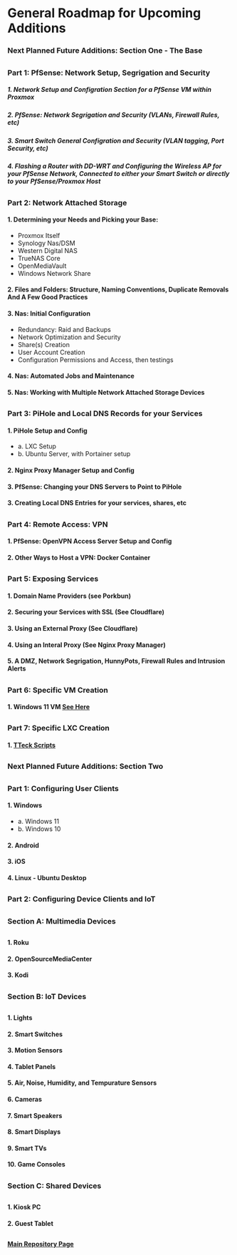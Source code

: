 # General Roadmap for Upcoming Additions

### Next Planned Future Additions: Section One - The Base

##

### Part 1: PfSense: Network Setup, Segrigation and Security

##### 1. Network Setup and Configration Section for a PfSense VM within Proxmox 

##### 2. PfSense: Network Segrigation and Security (VLANs, Firewall Rules, etc) 

##### 3. Smart Switch General Configration and Security (VLAN tagging, Port Security, etc) 

##### 4. Flashing a Router with DD-WRT  and Configuring the Wireless AP for your PfSense Network, Connected to either your Smart Switch or directly to your PfSense/Proxmox Host 

## 

### Part 2: Network Attached Storage

#### 1. Determining your Needs and Picking your Base:

* Proxmox Itself
* Synology Nas/DSM 
* Western Digital NAS
* TrueNAS Core
* OpenMediaVault
* Windows Network Share 

#### 2. Files and Folders: Structure, Naming Conventions, Duplicate Removals And A Few Good Practices  

#### 3. Nas: Initial Configuration

* Redundancy: Raid and Backups
* Network Optimization and Security
* Share(s) Creation 
* User Account Creation
* Configuration Permissions and Access, then testings

#### 4. Nas: Automated Jobs and Maintenance 

#### 5. Nas: Working with Multiple Network Attached Storage Devices

##

### Part 3: PiHole and Local DNS Records for your Services

#### 1. PiHole Setup and Config

  * a. LXC Setup
  * b. Ubuntu Server, with Portainer setup 

#### 2. Nginx Proxy Manager Setup and Config 

#### 3. PfSense: Changing your DNS Servers to Point to PiHole

#### 3. Creating Local DNS Entries for your services, shares, etc 

##

### Part 4: Remote Access: VPN  

#### 1. PfSense: OpenVPN Access Server Setup and Config 

#### 2. Other Ways to Host a VPN: Docker Container 

##

### Part 5: Exposing Services

#### 1. Domain Name Providers (see Porkbun) 

#### 2. Securing your Services with SSL (See Cloudflare) 

#### 3. Using an External Proxy (See Cloudflare) 

#### 4. Using an Interal Proxy (See Nginx Proxy Manager) 

#### 5. A DMZ, Network Segrigation, HunnyPots, Firewall Rules and Intrusion Alerts 

##

### Part 6: Specific VM Creation

#### 1. Windows 11 VM [See Here](https://github.com/mycroftwilde/Lab/tree/main/adds/VM_Windows11)

##

### Part 7: Specific LXC Creation

#### 1. [TTeck Scripts](https://github.com/tteck/Proxmox)

##

### Next Planned Future Additions: Section Two

##

### Part 1: Configuring User Clients

#### 1. Windows

  * a. Windows 11
  * b. Windows 10

#### 2. Android

#### 3. iOS

#### 4. Linux - Ubuntu Desktop 

##

### Part 2: Configuring Device Clients and IoT

##

### Section A: Multimedia Devices

##

#### 1. Roku
#### 2. OpenSourceMediaCenter
#### 3. Kodi 

##

### Section B: IoT Devices

##

#### 1. Lights
#### 2. Smart Switches
#### 3. Motion Sensors 
#### 4. Tablet Panels
#### 5. Air, Noise, Humidity, and Tempurature Sensors
#### 6. Cameras
#### 7. Smart Speakers
#### 8. Smart Displays
#### 9. Smart TVs
#### 10. Game Consoles

##

### Section C: Shared Devices 

##

#### 1. Kiosk PC
#### 2. Guest Tablet

##

#### [Main Repository Page](https://github.com/mycroftwilde/portainer_templates)

